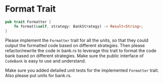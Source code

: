 # Format Trait

```rust
pub trait Formatter {
    fn format(&self, strategy: BankStrategy) -> Result<String>;
}
```

Please implement the `Formatter` trait for all the units, so that they could output the formatted code based on different strategies. Then please refactor/rewrite the code in bank.rs to leverage this trait to format the code bank based on different strategies. Make sure the public interface of `CodeBank` is easy to use and understand.

Make sure you added detailed unit tests for the implemented `Formatter` trait. Also please put units for bank.rs.
